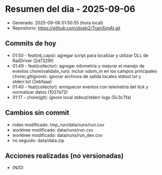 # Resumen del dia - 2025-09-06

- Generado: 2025-09-06 01:50:55 (hora local)
- Repositorio: https://github.com/doski2/TrainSimAI.git

## Commits de hoy

- 01:50 - feat(rd_caps): agregar script para localizar y utilizar DLL de RailDriver (2d7329f)
- 01:49 - feat(collector): agregar odometría y mejorar el manejo de eventos chore(validate_run): incluir odom_m en los campos principales chore(.gitignore): ignorar archivos de salida locales stdout.txt y stderr.txt (2ebfaaa)
- 01:40 - feat(collector): enriquecer eventos con telemetría del tick y normalizar datos (1027a72)
- 01:17 - chore(git): ignore local stdout/stderr logs (5c3c7fa)

## Cambios sin commit

- index modificado: tmp_run/data/runs/run.csv
- worktree modificado: data/runs/run.csv
- worktree modificado: data/runs/run_dev.csv
- no seguido: data/data.zip

## Acciones realizadas (no versionadas)

- (N/D)
